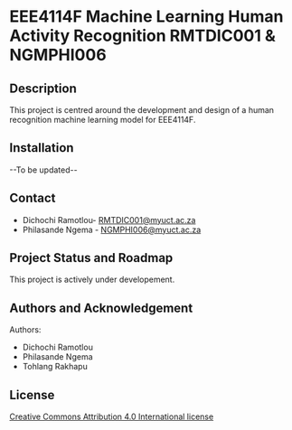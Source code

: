 # EEE4114F Machine Learning Human Activity Recognition RMTDIC001 & NGMPHI006

## Description
This project is centred around the development and design of a human recognition machine learning model for EEE4114F.


## Installation
--To be updated-- 


## Contact
* Dichochi Ramotlou- RMTDIC001@myuct.ac.za
* Philasande Ngema - NGMPHI006@myuct.ac.za


## Project Status and Roadmap
This project is actively under developement.

## Authors and Acknowledgement
Authors:
* Dichochi Ramotlou
* Philasande Ngema
* Tohlang Rakhapu


## License
[Creative Commons Attribution 4.0 International license](https://choosealicense.com/licenses/cc-by-4.0/)

